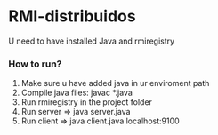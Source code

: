 # RMI-distribuidos
<p>U need to have installed Java and rmiregistry </p>
<h3>How to run?</h3>
<ol>
  <li>Make sure u have added java in ur enviroment path </li>
  <li>Compile java files: javac *.java</li>
  <li>Run rmiregistry in the project folder </li>
  <li>Run server => java server.java</li>
  <li>Run client => java client.java localhost:9100</li>
</ol>

